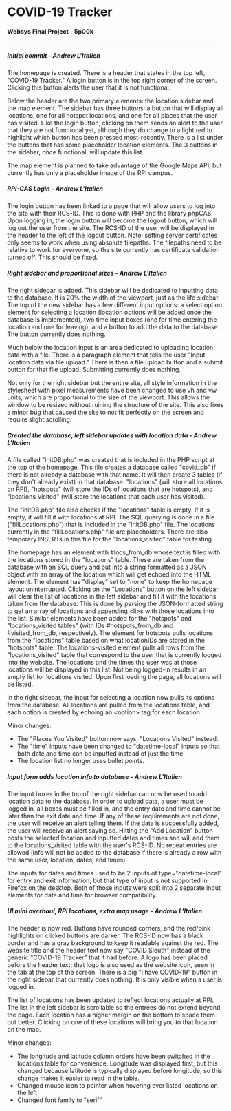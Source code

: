 # COVID-19 Tracker
#### Websys Final Project - 5p00k
---
##### Initial commit - Andrew L'Italien
The homepage is created. There is a header that states in the top left, "COVID-19 Tracker." A login button is in the top right corner of the screen. Clicking this button alerts the user that it is not functional.

Below the header are the two primary elements: the location sidebar and the map element. The sidebar has three buttons: a button that will display all locations, one for all hotspot locations, and one for all places that the user has visited. Like the login button, clicking on them sends an alert to the user that they are not functional yet, although they do change to a light red to highlight which button has been pressed most-recently. There is a list under the buttons that has some placeholder location elements. The 3 buttons in the sidebar, once functional, will update this list.

The map element is planned to take advantage of the Google Maps API, but currently has only a placeholder image of the RPI campus.

##### RPI-CAS Login - Andrew L'Italien
The login button has been linked to a page that will allow users to log into the site with their RCS-ID. This is done with PHP and the library phpCAS. Upon logging in, the login button will become the logout button, which will log out the user from the site. The RCS-ID of the user will be displayed in the header to the left of the logout button.
Note: setting server certificates only seems to work when using absolute filepaths. The filepaths need to be relative to work for everyone, so the site currently has certificate validation turned off. This should be fixed.


##### Right sidebar and proportional sizes - Andrew L'Italien
The right sidebar is added. This sidebar will be dedicated to inputting data to the database. It is 20% the width of the viewport, just as the life sidebar. The top of the new sidebar has a few different input options: a select option element for selecting a location (location options will be added once the database is implemented), two time input boxes (one for time entering the location and one for leaving), and a button to add the data to the database. The button currently does nothing.

Much below the location input is an area dedicated to uploading location data with a file. There is a paragraph element that tells the user "Input location data via file upload." There is then a file upload button and a submit button for that file upload. Submitting currently does nothing.

Not only for the right sidebar but the entire site, all style information in the stylesheet with pixel measurements have been changed to use vh and vw units, which are proportional to the size of the viewport. This allows the window to be resized without ruining the structure of the site. This also fixes a minor bug that caused the site to not fit perfectly on the screen and require slight scrolling.

##### Created the database, left sidebar updates with location data - Andrew L'Italien
A file called "initDB.php" was created that is included in the PHP script at the top of the homepage. This file creates a database called "covid_db" if there is not already a database with that name. It will then create 3 tables (if they don't already exist) in that database: "locations" (will store all locations on RPI), "hotspots" (will store the IDs of locations that are hotspots), and "locations_visited" (will store the locations that each user has visited).

The "initDB.php" file also checks if the "locations" table is empty. If it is empty, it will fill it with locations at RPI. The SQL querying is done in a file ("fillLocations.php") that is included in the "initDB.php" file. The locations currently in the "fillLocations.php" file are placeholders. There are also temporary INSERTs in this file for the "locations_visited" table for testing.

The homepage has an element with #locs_from_db whose text is filled with the locations stored in the "locations" table. These are taken from the database with an SQL query and put into a string formatted as a JSON object with an array of the location which will get echoed into the HTML element. The element has "display" set to "none" to keep the homepage layout uninterrupted. Clicking on the "Locations" button on the left sidebar will clear the list of locations in the left sidebar and fill it with the locations taken from the database. This is done by parsing the JSON-formatted string to get an array of locations and appending &lt;li&gt;s with those locations into the list.
Similar elements have been added for the "hotspots" and "locations_visited tables" (with IDs #hotspots_from_db and #visited_from_db, respectively). The element for hotspots pulls locations from the "locations" table based on what locationIDs are stored in the "hotspots" table. The locations-visited element pulls all rows from the "locations_visited" table that correspond to the user that is currently logged into the website. The locations and the times the user was at those locations will be displayed in this list. Not being logged-in results in an empty list for locations visited.
Upon first loading the page, all locations will be listed.

In the right sidebar, the input for selecting a location now pulls its options from the database. All locations are pulled from the locations table, and each option is created by echoing an &lt;option&gt; tag for each location.

Minor changes:
- The "Places You Visited" button now says, "Locations Visited" instead.
- The "time" inputs have been changed to "datetime-local" inputs so that both date and time can be inputted instead of just the time.
- The location list no longer uses bullet points.

##### Input form adds location info to database - Andrew L'Italien
The input boxes in the top of the right sidebar can now be used to add location data to the database. In order to upload data, a user must be logged in, all boxes must be filled in, and the entry date and time cannot be later than the exit date and time. If any of these requirements are not done, the user will receive an alert telling them. If the data is successfully added, the user will receive an alert saying so. Hitting the "Add Location" button posts the selected location and inputted dates and times and will add them to the locations_visited table with the user's RCS-ID. No repeat entries are allowed (info will not be added to the database if there is already a row with the same user, location, dates, and times).

The inputs for dates and times used to be 2 inputs of type="datetime-local" for entry and exit information, but that type of input is not supported in Firefox on the desktop. Both of those inputs were split into 2 separate input elements for date and time for browser compatibility.

##### UI mini overhaul, RPI locations, extra map usage - Andrew L'Italien
The header is now red. Buttons have rounded corners, and the red/pink highlights on clicked buttons are darker. The RCS-ID now has a black border and has a gray background to keep it readable against the red. The website title and the header text now say "COVID Sleuth" instead of the generic "COVID-19 Tracker" that it had before. A logo has been placed before the header text; that logo is also used as the website icon, seen in the tab at the top of the screen.
There is a big "I have COVID-19" button in the right sidebar that currently does nothing. It is only visible when a user is logged in.

The list of locations has been updated to reflect locations actually at RPI. The list in the left sidebar is scrollable so the entrees do not extend beyond the page. Each location has a higher margin on the bottom to space them out better.
Clicking on one of these locations will bring you to that location on the map.

Minor changes:
- The longitude and latitude column orders have been switched in the locations table for convenience. Longitude was displayed first, but this changed because latitude is typically displayed before longitude, so this change makes it easier to read in the table.
- Changed mouse icon to pointer when hovering over listed locations on the left
- Changed font family to "serif"

